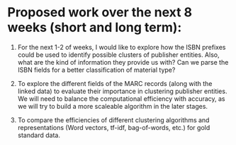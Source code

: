 # Proposed work over the next 8 weeks (short and long term):

1) For the next 1-2 of weeks, I would like to explore how the ISBN prefixes could be used to identify possible clusters of publisher entities. Also, what are the kind of information they provide us with? Can we parse the ISBN fields for a better classification of material type?

2) To explore the different fields of the MARC records (along with the linked data) to evaluate their importance in clustering publisher entities. We will need to balance the computational efficiency with accuracy, as we will try to build a more scaleable algorithm in the later stages.

3) To compare the efficiencies of different clustering algorithms and representations (Word vectors, tf-idf, bag-of-words, etc.) for gold standard data.
